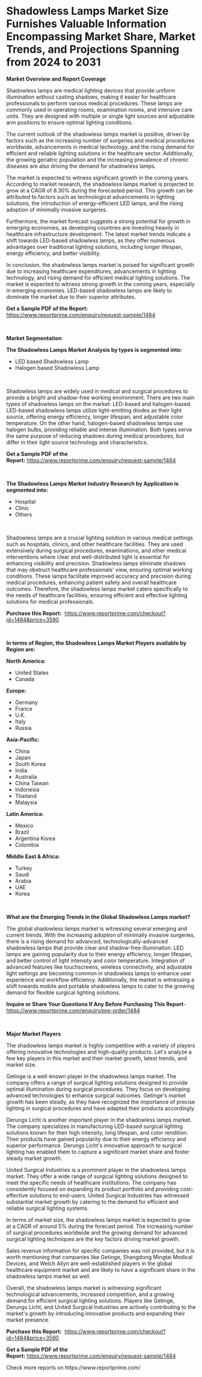 <p><h1>Shadowless Lamps Market Size Furnishes Valuable Information Encompassing Market Share, Market Trends, and Projections Spanning from 2024 to 2031</h1></p><p><strong>Market Overview and Report Coverage</strong></p>
<p><p>Shadowless lamps are medical lighting devices that provide uniform illumination without casting shadows, making it easier for healthcare professionals to perform various medical procedures. These lamps are commonly used in operating rooms, examination rooms, and intensive care units. They are designed with multiple or single light sources and adjustable arm positions to ensure optimal lighting conditions.</p><p>The current outlook of the shadowless lamps market is positive, driven by factors such as the increasing number of surgeries and medical procedures worldwide, advancements in medical technology, and the rising demand for efficient and reliable lighting solutions in the healthcare sector. Additionally, the growing geriatric population and the increasing prevalence of chronic diseases are also driving the demand for shadowless lamps.</p><p>The market is expected to witness significant growth in the coming years. According to market research, the shadowless lamps market is projected to grow at a CAGR of 8.30% during the forecasted period. This growth can be attributed to factors such as technological advancements in lighting solutions, the introduction of energy-efficient LED lamps, and the rising adoption of minimally invasive surgeries.</p><p>Furthermore, the market forecast suggests a strong potential for growth in emerging economies, as developing countries are investing heavily in healthcare infrastructure development. The latest market trends indicate a shift towards LED-based shadowless lamps, as they offer numerous advantages over traditional lighting solutions, including longer lifespan, energy efficiency, and better visibility.</p><p>In conclusion, the shadowless lamps market is poised for significant growth due to increasing healthcare expenditures, advancements in lighting technology, and rising demand for efficient medical lighting solutions. The market is expected to witness strong growth in the coming years, especially in emerging economies. LED-based shadowless lamps are likely to dominate the market due to their superior attributes.</p></p>
<p><strong>Get a Sample PDF of the Report:</strong> <a href="https://www.reportprime.com/enquiry/request-sample/1484">https://www.reportprime.com/enquiry/request-sample/1484</a></p>
<p>&nbsp;</p>
<p><strong>Market Segmentation</strong></p>
<p><strong>The Shadowless Lamps Market Analysis by types is segmented into:</strong></p>
<p><ul><li>LED based Shadowless Lamp</li><li>Halogen based Shadowless Lamp</li></ul></p>
<p>&nbsp;</p>
<p><p>Shadowless lamps are widely used in medical and surgical procedures to provide a bright and shadow-free working environment. There are two main types of shadowless lamps on the market: LED-based and halogen-based. LED-based shadowless lamps utilize light-emitting diodes as their light source, offering energy efficiency, longer lifespan, and adjustable color temperature. On the other hand, halogen-based shadowless lamps use halogen bulbs, providing reliable and intense illumination. Both types serve the same purpose of reducing shadows during medical procedures, but differ in their light source technology and characteristics.</p></p>
<p><strong>Get a Sample PDF of the Report:</strong>&nbsp;<a href="https://www.reportprime.com/enquiry/request-sample/1484">https://www.reportprime.com/enquiry/request-sample/1484</a></p>
<p>&nbsp;</p>
<p><strong>The Shadowless Lamps Market Industry Research by Application is segmented into:</strong></p>
<p><ul><li>Hospital</li><li>Clinic</li><li>Others</li></ul></p>
<p>&nbsp;</p>
<p><p>Shadowless lamps are a crucial lighting solution in various medical settings such as hospitals, clinics, and other healthcare facilities. They are used extensively during surgical procedures, examinations, and other medical interventions where clear and well-distributed light is essential for enhancing visibility and precision. Shadowless lamps eliminate shadows that may obstruct healthcare professionals' view, ensuring optimal working conditions. These lamps facilitate improved accuracy and precision during medical procedures, enhancing patient safety and overall healthcare outcomes. Therefore, the shadowless lamps market caters specifically to the needs of healthcare facilities, ensuring efficient and effective lighting solutions for medical professionals.</p></p>
<p><strong>Purchase this Report:</strong>&nbsp; <a href="https://www.reportprime.com/checkout?id=1484&price=3590">https://www.reportprime.com/checkout?id=1484&price=3590</a></p>
<p>&nbsp;</p>
<p><strong>In terms of Region, the Shadowless Lamps Market Players available by Region are:</strong></p>
<p>
    <p> <strong> North America: </strong>
        <ul>
            <li>United States</li>
            <li>Canada</li>
        </ul>
        </p> 
    <p> <strong> Europe: </strong>
        <ul>
            <li>Germany</li>
            <li>France</li>
            <li>U.K.</li>
            <li>Italy</li>
            <li>Russia</li>
        </ul>
        </p> 
    <p> <strong> Asia-Pacific: </strong>
        <ul>
            <li>China</li>
            <li>Japan</li>
            <li>South Korea</li>
            <li>India</li>
            <li>Australia</li>
            <li>China Taiwan</li>
            <li>Indonesia</li>
            <li>Thailand</li>
            <li>Malaysia</li>
        </ul>
        </p> 
    <p> <strong> Latin America: </strong>
        <ul>
            <li>Mexico</li>
            <li>Brazil</li>
            <li>Argentina Korea</li>
            <li>Colombia</li>
        </ul>
        </p> 
    <p> <strong> Middle East & Africa: </strong>
        <ul>
            <li>Turkey</li>
            <li>Saudi</li>
            <li>Arabia</li>
            <li>UAE</li>
            <li>Korea</li>
        </ul>
    </p>
    </p>
<p>&nbsp;</p>
<p><strong>What are the Emerging Trends in the Global Shadowless Lamps market?</strong></p>
<p><p>The global shadowless lamps market is witnessing several emerging and current trends. With the increasing adoption of minimally invasive surgeries, there is a rising demand for advanced, technologically-advanced shadowless lamps that provide clear and shadow-free illumination. LED lamps are gaining popularity due to their energy efficiency, longer lifespan, and better control of light intensity and color temperature. Integration of advanced features like touchscreens, wireless connectivity, and adjustable light settings are becoming common in shadowless lamps to enhance user experience and workflow efficiency. Additionally, the market is witnessing a shift towards mobile and portable shadowless lamps to cater to the growing demand for flexible surgical lighting solutions.</p></p>
<p><strong>Inquire or Share Your Questions If Any Before Purchasing This Report</strong>- <a href="https://www.reportprime.com/enquiry/pre-order/1484">https://www.reportprime.com/enquiry/pre-order/1484</a></p>
<p>&nbsp;</p>
<p><strong>Major Market Players</strong></p>
<p><p>The shadowless lamps market is highly competitive with a variety of players offering innovative technologies and high-quality products. Let's analyze a few key players in this market and their market growth, latest trends, and market size.</p><p>Getinge is a well-known player in the shadowless lamps market. The company offers a range of surgical lighting solutions designed to provide optimal illumination during surgical procedures. They focus on developing advanced technologies to enhance surgical outcomes. Getinge's market growth has been steady, as they have recognized the importance of precise lighting in surgical procedures and have adapted their products accordingly.</p><p>Derungs Licht is another important player in the shadowless lamps market. The company specializes in manufacturing LED-based surgical lighting solutions known for their high intensity, long lifespan, and color rendition. Their products have gained popularity due to their energy efficiency and superior performance. Derungs Licht's innovative approach to surgical lighting has enabled them to capture a significant market share and foster steady market growth.</p><p>United Surgical Industries is a prominent player in the shadowless lamps market. They offer a wide range of surgical lighting solutions designed to meet the specific needs of healthcare institutions. The company has consistently focused on expanding its product portfolio and providing cost-effective solutions to end-users. United Surgical Industries has witnessed substantial market growth by catering to the demand for efficient and reliable surgical lighting systems.</p><p>In terms of market size, the shadowless lamps market is expected to grow at a CAGR of around 5% during the forecast period. The increasing number of surgical procedures worldwide and the growing demand for advanced surgical lighting techniques are the key factors driving market growth.</p><p>Sales revenue information for specific companies was not provided, but it is worth mentioning that companies like Getinge, Shangdong Mingtai Medical Devices, and Welch Allyn are well-established players in the global healthcare equipment market and are likely to have a significant share in the shadowless lamps market as well.</p><p>Overall, the shadowless lamps market is witnessing significant technological advancements, increased competition, and a growing demand for efficient surgical lighting solutions. Players like Getinge, Derungs Licht, and United Surgical Industries are actively contributing to the market's growth by introducing innovative products and expanding their market presence.</p></p>
<p><strong>Purchase this Report:</strong>&nbsp;&nbsp;<a href="https://www.reportprime.com/checkout?id=1484&price=3590">https://www.reportprime.com/checkout?id=1484&price=3590</a></p>
<p></p>
<p><strong>Get a Sample PDF of the Report:</strong>&nbsp;<a href="https://www.reportprime.com/enquiry/request-sample/1484">https://www.reportprime.com/enquiry/request-sample/1484</a></p>
<p>Check more reports on https://www.reportprime.com/</p>